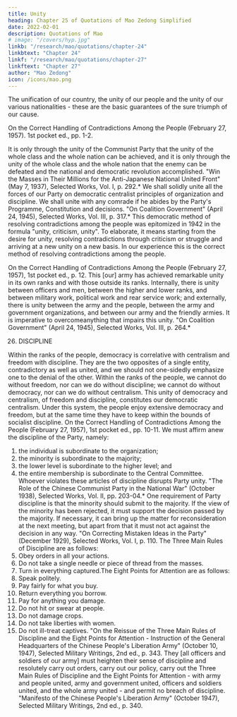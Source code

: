 ```yaml
---
title: Unity
heading: Chapter 25 of Quotations of Mao Zedong Simplified
date: 2022-02-01
description: Quotations of Mao
# image: "/covers/hyp.jpg"
linkb: "/research/mao/quotations/chapter-24"
linkbtext: "Chapter 24"
linkf: "/research/mao/quotations/chapter-27"
linkftext: "Chapter 27"
author: "Mao Zedong"
icon: /icons/mao.png
---
```




The unification of our country, the unity of our people and the unity of our
various nationalities - these are the basic guarantees of the sure triumph of
our cause.

On the Correct Handling of Contradictions Among the People (February 27, 1957).
1st pocket ed., pp. 1-2.

It is only through the unity of the Communist Party that the unity of the
whole class and the whole nation can be achieved, and it is only through the
unity of the whole class and the whole nation that the enemy can be defeated
and the national and democratic revolution accomplished.
"Win the Masses in Their Millions for the Anti-Japanese National United Front" (May
7, 1937), Selected Works, Vol. I, p. 292.*
We shall solidly unite all the forces of our Party on democratic centralist
principles of organization and discipline. We shall unite with any comrade if
he abides by the Party's Programme, Constitution and decisions.
"On Coalition Government" (April 24, 1945), Selected Works, Vol. III, p. 317.*
This democratic method of resolving contradictions among the people was
epitomized in 1942 in the formula "unity, criticism, unity". To elaborate, it
means starting from the desire for unity, resolving contradictions through
criticism or struggle and arriving at a new unity on a new basis. In our
experience this is the correct method of resolving contradictions among the
people.

On the Correct Handling of Contradictions Among the People (February 27, 1957),
1st pocket ed., p. 12.
This [our] army has achieved remarkable unity in its own ranks and with
those outside its ranks. Internally, there is unity between officers and men,
between the higher and lower ranks, and between military work, political
work and rear service work; and externally, there is unity between the army
and the people, between the army and government organizations, and
between our army and the friendly armies. It is imperative to overcomeanything that impairs this unity.
"On Coalition Government" (April 24, 1945), Selected Works, Vol. III, p. 264.*

26. DISCIPLINE

Within the ranks of the people, democracy is correlative with centralism and
freedom with discipline. They are the two opposites of a single entity,
contradictory as well as united, and we should not one-sidedly emphasize one
to the denial of the other. Within the ranks of the people, we cannot do
without freedom, nor can we do without discipline; we cannot do without
democracy, nor can we do without centralism. This unity of democracy and
centralism, of freedom and discipline, constitutes our democratic centralism.
Under this system, the people enjoy extensive democracy and freedom, but at
the same time they have to keep within the bounds of socialist discipline.
On the Correct Handling of Contradictions Among the People (February 27, 1957),
1st pocket ed., pp. 10-11.
We must affirm anew the discipline of the Party, namely:
1. the individual is subordinate to the organization;
2. the minority is subordinate to the majority;
3. the lower level is subordinate to the higher level; and
4. the entire membership is subordinate to the Central Committee.
Whoever violates these articles of discipline disrupts Party unity.
"The Role of the Chinese Communist Party in the National War" (October 1938),
Selected Works, Vol. II, pp. 203-04.*
One requirement of Party discipline is that the minority should submit to the
majority. If the view of the minority has been rejected, it must support the
decision passed by the majority. If necessary, it can bring up the matter for
reconsideration at the next meeting, but apart from that it must not act against
the decision in any way.
"On Correcting Mistaken Ideas in the Party" (December 1929), Selected Works, Vol. I,
p. 110.
The Three Main Rules of Discipline are as follows:
1. Obey orders in all your actions.
2. Do not take a single needle or piece of thread from the masses.
3. Turn in everything captured.The Eight Points for Attention are as follows:
1. Speak politely.
2. Pay fairly for what you buy.
3. Return everything you borrow.
4. Pay for anything you damage.
5. Do not hit or swear at people.
6. Do not damage crops.
7. Do not take liberties with women.
8. Do not ill-treat captives.
"On the Reissue of the Three Main Rules of Discipline and the Eight Points for
Attention - Instruction of the General Headquarters of the Chinese People's Liberation
Army" (October 10, 1947), Selected Military Writings, 2nd ed., p. 343.
They [all officers and soldiers of our army] must heighten their sense of
discipline and resolutely carry out orders, carry out our policy, carry out the
Three Main Rules of Discipline and the Eight Points for Attention - with
army and people united, army and government united, officers and soldiers
united, and the whole army united - and permit no breach of discipline.
"Manifesto of the Chinese People's Liberation Army" (October 1947), Selected
Military Writings, 2nd ed., p. 340.


